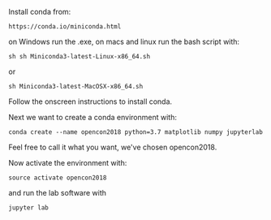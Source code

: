 Install conda from:

`https://conda.io/miniconda.html`

on Windows run the .exe, on macs and linux run the bash script with:

`sh sh Miniconda3-latest-Linux-x86_64.sh`

or 

`sh Miniconda3-latest-MacOSX-x86_64.sh`

Follow the onscreen instructions to install conda.

Next we want to create a conda environment with:

`conda create --name opencon2018 python=3.7 matplotlib numpy jupyterlab`

Feel free to call it what you want, we've chosen opencon2018.

Now activate the environment with:

`source activate opencon2018`

and run the lab software with

`jupyter lab`
